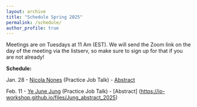 ```yaml
---
layout: archive
title: "Schedule Spring 2025"
permalink: /schedule/
author_profile: true
---
```

Meetings are on Tuesdays at 11 Am (EST). We will send the Zoom link on the day of the meeting via the listserv, so make sure to sign up for that if you are not already!

**Schedule:**

Jan. 28 - [Nicola Nones](https://www.nicolanones.com/) (Practice Job Talk) - [Abstract](https://io-workshop.github.io/files/Nones_abstract_2025)

Feb. 11 - [Ye June Jung](https://www.yejunejungpoli.com) (Practice Job Talk) - [Abstract] (https://io-workshop.github.io/files/Jung_abstract_2025)






<!--
Dec. 4 - [Do Young Gong](https://dygong2.github.io/doyounggong/)

"[Timing Matters: The Impact of DDR Implementation on Non-State Conflicts](https://io-workshop.github.io/files/Gong_and_Cho-Timing_Matters.pdf)" by Do Young Gong and Jaeseok Cho
-->